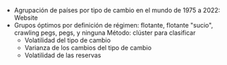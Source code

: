 - ﻿﻿Agrupación de países por tipo de cambio en el mundo de 1975 a 2022: Website
- ﻿﻿Grupos óptimos por definición de régimen: flotante, flotante "sucio", crawling pegs, pegs, y ninguna
Método: clúster para clasificar
	- ﻿﻿Volatilidad del tipo de cambio
	- ﻿﻿Varianza de los cambios del tipo de cambio
	- ﻿﻿Volatilidad de las reservas
